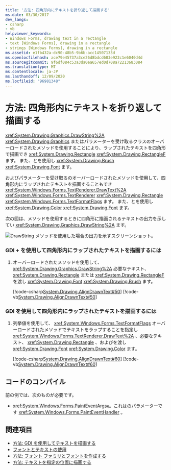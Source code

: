 ```yaml
---
title: '方法: 四角形内にテキストを折り返して描画する'
ms.date: 03/30/2017
dev_langs:
- csharp
- vb
helpviewer_keywords:
- Windows Forms, drawing text in a rectangle
- text [Windows Forms], drawing in a rectangle
- strings [Windows Forms], drawing in a rectangle
ms.assetid: e1fb432a-dc90-48b5-9b6b-acc14507133d
ms.openlocfilehash: ace79e45737a3ce26d8bdcd603e923c1e6040d4d
ms.sourcegitcommit: 9f6df084c53a3da0ea657ed0d708a72213683084
ms.translationtype: MT
ms.contentlocale: ja-JP
ms.lasthandoff: 12/09/2020
ms.locfileid: "96981348"
---
```

# <a name="how-to-draw-wrapped-text-in-a-rectangle"></a>方法: 四角形内にテキストを折り返して描画する
<xref:System.Drawing.Graphics.DrawString%2A> <xref:System.Drawing.Graphics> またはパラメーターを受け取るクラスのオーバーロードされたメソッドを使用することにより、ラップされたテキストを四角形で描画でき <xref:System.Drawing.Rectangle> <xref:System.Drawing.RectangleF> ます。 また、とを使用し <xref:System.Drawing.Brush> <xref:System.Drawing.Font> ます。  
  
 およびパラメーターを受け取るのオーバーロードされたメソッドを使用して、四角形内にラップされたテキストを描画することもでき <xref:System.Windows.Forms.TextRenderer.DrawText%2A> <xref:System.Windows.Forms.TextRenderer> <xref:System.Drawing.Rectangle> <xref:System.Windows.Forms.TextFormatFlags> ます。 また、とを使用し <xref:System.Drawing.Color> <xref:System.Drawing.Font> ます。  
  
 次の図は、メソッドを使用するときに四角形に描画されるテキストの出力を示してい <xref:System.Drawing.Graphics.DrawString%2A> ます。
  
 ![DrawString メソッドを使用した場合の出力を示すスクリーンショット。](./media/how-to-draw-wrapped-text-in-a-rectangle/drawstring-method-font-text.png)  
  
### <a name="to-draw-wrapped-text-in-a-rectangle-with-gdi"></a>GDI + を使用して四角形内にラップされたテキストを描画するには  
  
1. オーバーロードされたメソッドを使用して、 <xref:System.Drawing.Graphics.DrawString%2A> 必要なテキスト、 <xref:System.Drawing.Rectangle> または <xref:System.Drawing.RectangleF> を渡し <xref:System.Drawing.Font> <xref:System.Drawing.Brush> ます。  
  
     [!code-csharp[System.Drawing.AlignDrawnText#50](~/samples/snippets/csharp/VS_Snippets_Winforms/System.Drawing.AlignDrawnText/CS/Form1.cs#50)]
     [!code-vb[System.Drawing.AlignDrawnText#50](~/samples/snippets/visualbasic/VS_Snippets_Winforms/System.Drawing.AlignDrawnText/VB/Form1.vb#50)]  
  
### <a name="to-draw-wrapped-text-in-a-rectangle-with-gdi"></a>GDI を使用して四角形内にラップされたテキストを描画するには  
  
1. 列挙値を使用して、 <xref:System.Windows.Forms.TextFormatFlags> オーバーロードされたメソッドでテキストをラップすることを指定し <xref:System.Windows.Forms.TextRenderer.DrawText%2A> 、必要なテキスト、 <xref:System.Drawing.Rectangle> 、およびを渡し <xref:System.Drawing.Font> <xref:System.Drawing.Color> ます。  
  
     [!code-csharp[System.Drawing.AlignDrawnText#60](~/samples/snippets/csharp/VS_Snippets_Winforms/System.Drawing.AlignDrawnText/CS/Form1.cs#60)]
     [!code-vb[System.Drawing.AlignDrawnText#60](~/samples/snippets/visualbasic/VS_Snippets_Winforms/System.Drawing.AlignDrawnText/VB/Form1.vb#60)]  
  
## <a name="compiling-the-code"></a>コードのコンパイル  
 前の例では、次のものが必要です。  
  
- <xref:System.Windows.Forms.PaintEventArgs>`e`。これはのパラメーターです <xref:System.Windows.Forms.PaintEventHandler> 。  
  
## <a name="see-also"></a>関連項目

- [方法: GDI を使用してテキストを描画する](how-to-draw-text-with-gdi.md)
- [フォントとテキストの使用](using-fonts-and-text.md)
- [方法: フォント ファミリとフォントを作成する](how-to-construct-font-families-and-fonts.md)
- [方法: テキストを指定の位置に描画する](how-to-draw-text-at-a-specified-location.md)

